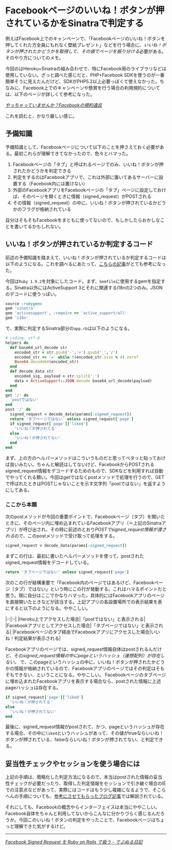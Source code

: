 # <span>Facebookページのいいね！ボタンが</span><span>押されているかをSinatraで判定する</span>

例えばFacebook上でのキャンペーンで、「Facebookページのいいね！ボタンを押してくれた方全員にもれなく壁紙プレゼント」などを行う場合に、*いいね！ボタンが押されたかどうかを取得して、その値でページを振り分ける*必要がある。そのやり方についてのメモ。

今回のはHeroku+Sinatraの組み合わせで、特にFacebook用のライブラリなどは使用していない。ざっと調べた感じだと、PHP+Facebook SDKを使うのが一番簡単そうに見えたんだけど、SDKがPHP5.2以上必要っぽくて使えなかった。ちなみに、Facebook上でのキャンペーンや懸賞を行う場合の利用規約については、以下のページが詳しくて参考になった。

<cite>[やっちゃっていませんか？Facebookの規約違反](http://socialmediaexperience.jp/3825)</cite>

これを読むと、かなり厳しい感じ。

<!-- READMORE -->


## 予備知識

予備知識として、Facebookページについて以下のことを押さえておく必要がある。最初これらが理解できてなかったので、色々とハマった。

1. Facebookページの「タブ」と呼ばれるページでのみ、いいね！ボタンが押されたかどうかを判定できる
2. 判定をするのはFacebookアプリで、これは外部に置いてあるサーバーに設置する（Facebook内には置けない）
3. 外部のFacebookアプリをFacebookページの「タブ」ページに設定しておけば、そのページを開くときに情報（signed_request）がPOSTされる
4. その情報（signed_request）の中に、いいね！ボタンが押されているかどうかのフラグが格納されている

自分はそもそもFacebookをまともに使ってないので、もしかしたらおかしなことを書いてるかもしれない。


## いいね！ボタンが押されているか判定するコード

前述の予備知識を踏まえて、いいね！ボタンが押されているか判定するコードは以下のようになる。これを調べるにあたって、[こちらの記事](http://d.hatena.ne.jp/aquarla/20110517/1305608668)がとても参考になった。

今回は`Ruby 1.9.2`を対象にしたコード。まず、`Gemfile`に使用するgemを指定する。Sinatra以外にはActiveSupport 3とそれに関連するi18nの2つのみ。JSONのデコードに使うっぽい。

~~~ ruby
source :rubygems
gem 'sinatra'
gem 'activesupport', :require => 'active_support/all'
gem 'i18n'
~~~

で、実際に判定するSinatra部分の`app.rb`は以下のようになる。

~~~ ruby
# coding: utf-8
helpers do
  def base64_url_decode str
    encoded_str = str.gsub('-','+').gsub('_','/')
    encoded_str += '=' while !(encoded_str.size % 4).zero?
    Base64.decode64(encoded_str)
  end
  def decode_data str
    encoded_sig, payload = str.split('.')
    data = ActiveSupport::JSON.decode base64_url_decode(payload)
  end
end
get '/' do
  'postではない'
end
post '/' do
  signed_request = decode_data(params[:signed_request])
  return 'タブページではない' unless signed_request['page']
  if signed_request['page']['liked']
    'いいね！が押されてる'
  else
    'いいね！が押されてない'
  end
end
~~~

まず、上の方のヘルパーメソッドはこういうものだと思ってペタッと貼っておけば良いみたい。ちゃんと解読はしてないけど、FacebookからPOSTされるsigned_request情報をデコードするためのもので、SDKなどを利用すれば自動でやってくれる類い。今回はgetではなくpostメソッドで処理を行うので、GETで呼ばれたときはPOSTじゃないことを示す文字列「postではない」を返すようにしてある。


### ここから本題

次のpostメソッドが今回の重要ポイントで、Facebookページ（タブ）を開いたときに、そのページ内に埋め込まれているFacebookアプリ（＝上記のSinatraアプリ）が呼び出され、その時に前述のとおり*POSTでsigned_request情報が渡される*ので、このpostメソッドで受け取って処理をする。

~~~ ruby
signed_request = decode_data(params[:signed_request])
~~~

まずこの行は、最初に書いたヘルパーメソッドを使って、postされたsigned_request情報をデコードしている。

~~~ ruby
return 'タブページではない' unless signed_request['page']
~~~

次のこの行が結構重要で「Facebook内のページではあるけど、Facebookページ（タブ）ではない」という時にこの行が発動する。これはハマるポイントだと思う。現に自分はここでかなりハマった。具体的にはFacebookアプリのページを直接開いたときなどが該当する。上記アプリの各設置場所での表示結果を表にすると以下のようになる。ややこしい。

|-:|:-|
|Heroku上でアクセスした場合|「postではない」と表示される|
|Facebookアプリとしてアクセスした場合|「タブページではない」と表示される|
|Facebookページのタブ経由でFacebookアプリにアクセスした場合|いいね！判定結果が表示される|

Facebookアプリのページでは、signed_request情報自体はpostされるんだけど、その*signed_request情報の中にpageというハッシュ（連想配列）が存在しない。* で、このpageというハッシュの中に、いいね！ボタンが押されたかどうかの情報が格納されているので、Facebookアプリのページではその判定はそもそもできない、ということになる。ややこしい。
Facebookページのタブページに埋め込まれたFacebookアプリを表示する場合なら、postされた情報に上述pageハッシュは存在する。

~~~ ruby
if signed_request['page']['liked']
  'いいね！が押されてる'
else
  'いいね！が押されてない'
end
~~~

最後に、signed_request情報がpostされて、かつ、pageというハッシュが存在する場合、その中に`liked`というハッシュがあって、その値がtrueならいいね！ボタンが押されている、falseならいいね！ボタンが押されてない、と判定できる。


## 妥当性チェックやセッションを使う場合には

上記の手順は、簡略化した判定方法になるので、本当はpostされた情報の妥当性チェックが必要だったり、取得した判定情報をセッションで引き継ぐ場合のIEでの注意点などがあって、実際にはコードはもう少し複雑になるようで、そこらへんの手順についても、[参考にさせてもらったブログ記事](http://d.hatena.ne.jp/aquarla/20110517/1305608668)では解説されている。

それにしても、Facebookの概念やらインターフェイスは本当にややこしい。Facebook自体をちゃんと利用してないからこんなに分かりづらく感じるんだろうか。今回このいいね！ボタンの判定をやったことで、Facebookページはちょっと理解できた気がするけど。

* * *

<cite>[Facebook Signed Request を Ruby on Rails で扱う - でぶぬる日記](http://d.hatena.ne.jp/aquarla/20110517/1305608668)</cite>
